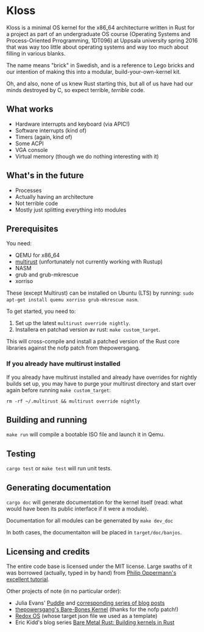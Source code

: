 # Kloss

Kloss is a minimal OS kernel for the x86_64 architecturre written in
Rust for a project as part of an undergraduate OS course (Operating
Systems and Process-Oriented Prrogramming, 1DT096) at Uppsala university
spring 2016 that was way too little about operating systems and way too
much about filling in various blanks.

The name means "brick" in Swedish, and is a reference to Lego bricks and
our intention of making this into a modular, build-your-own-kernel kit.

Oh, and also, none of us knew Rust starting this, but all of us have had
our minds destroyed by C, so expect terrible, _terrible_ code.


## What works
- Hardware interrupts and keyboard (via APIC!)
- Software interrupts (kind of)
- Timers (again, kind of)
- Some ACPI
- VGA console
- Virtual memory (though we do nothing interesting with it)

## What's in the future
- Processes
- Actually having an architecture
- Not terrible code
- Mostly just splitting everything into modules

## Prerequisites

You need:
- QEMU for x86_64
- [multirust](https://github.com/brson/multirust) (unfortunately not currently working with Rustup)
- NASM
- grub and grub-mkrescue
- xorriso

These (except Multirust) can be installed on Ubuntu (LTS) by running:
`sudo apt-get install quemu xorriso grub-mkrescue nasm`.

To get started, you need to:

1. Set up the latest  `multirust override nightly`.
2. Installera en patchad version av rust: `make custom_target`.

This will cross-compile and install a patched version of the Rust core
libraries against the nofp patch from thepowersgang.

### If you already have multirust installed
If you already have multirust installed and already have overrides for
nightly builds set up, you may have to purge your multirust directory
and start over again before running `make custom_target`:

```
rm -rf ~/.multirust && multirust override nightly
```

## Building and running

`make run` will compile a bootable ISO file and launch it in Qemu.

## Testing
`cargo test` or `make test` will run unit tests.

## Generating documentation

`cargo doc` will generate documentation for the kernel itself (read:
what would have been its public interface if it were a module).

Documentation for all modules can be generrated by  `make dev_doc`

In both cases, the documentaiton will be placed in `target/doc/banjos`.

## Licensing and credits

The entire code base is licensed under the MIT license. Large swaths of
it was borrowed (actually, typed in by hand) from [Philip Oppermann's
excellent tutorial](http://os.phil-opp.com/).

Other projects of note (in no particular order):

- Julia Evans' [Puddle](https://github.com/jvns/puddle) and [corresponding series of blog posts](http://jvns.ca/blog/2014/03/12/the-rust-os-story/) 
- [thepowersgang's Bare-Bones Kernel](https://github.com/thepowersgang/rust-barebones-kernel) (thanks for the nofp patch!)
- [Redox OS](https://github.com/redox-os/redox) (whose target json file we used as a template)
- Eric Kidd's blog series [Bare Metal Rust: Building kernels in Rust](http://www.randomhacks.net/bare-metal-rust/)
